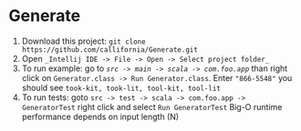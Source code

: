 # Generate
1. Download this project: 
    `git clone https://github.com/callifornia/Generate.git`
2. Open `_Intellij IDE -> File -> Open -> Select project folder_`
3. To run example: 
     go to _`src -> main -> scala -> com.foo.app`_
    than right click on `Generator.class -> Run Generator.class`. 
    Enter `"866-5548"` you should see `took-kit, took-lit, tool-kit, tool-lit`
4. To run tests: goto `src -> test -> scala -> com.foo.app -> GeneratorTest` right click and select `Run GeneratorTest`
Big-O runtime performance depends on input length (N)
